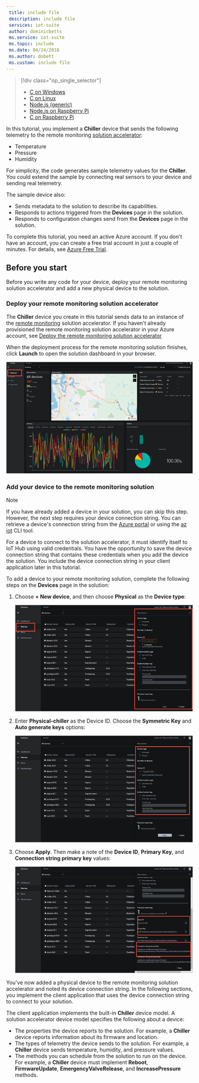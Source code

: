 ```yaml
---
 title: include file
 description: include file
 services: iot-suite
 author: dominicbetts
 ms.service: iot-suite
 ms.topic: include
 ms.date: 04/24/2018
 ms.author: dobett
 ms.custom: include file
---
```


> [!div class="op_single_selector"]
> * [C on Windows](../articles/iot-suite/iot-suite-connecting-devices.md)
> * [C on Linux](../articles/iot-suite/iot-suite-connecting-devices-linux.md)
> * [Node.js (generic)](../articles/iot-suite/iot-suite-connecting-devices-node.md)
> * [Node.js on Raspberry Pi](../articles/iot-suite/iot-suite-connecting-pi-node.md)
> * [C on Raspberry Pi](../articles/iot-suite/iot-suite-connecting-pi-c.md)

In this tutorial, you implement a **Chiller** device that sends the following telemetry to the remote monitoring [solution accelerator](../articles/iot-suite/iot-suite-what-are-solution-accelerators.md):

* Temperature
* Pressure
* Humidity

For simplicity, the code generates sample telemetry values for the **Chiller**. You could extend the sample by connecting real sensors to your device and sending real telemetry.

The sample device also:

* Sends metadata to the solution to describe its capabilities.
* Responds to actions triggered from the **Devices** page in the solution.
* Responds to configuration changes send from the **Devices** page in the solution.

To complete this tutorial, you need an active Azure account. If you don't have an account, you can create a free trial account in just a couple of minutes. For details, see [Azure Free Trial](http://azure.microsoft.com/pricing/free-trial/).

## Before you start

Before you write any code for your device, deploy your remote monitoring solution accelerator and add a new physical device to the solution.

### Deploy your remote monitoring solution accelerator

The **Chiller** device you create in this tutorial sends data to an instance of the [remote monitoring](../articles/iot-suite/iot-suite-remote-monitoring-explore.md) solution accelerator. If you haven't already provisioned the remote monitoring solution accelerator in your Azure account, see [Deploy the remote monitoring solution accelerator](../articles/iot-suite/iot-suite-remote-monitoring-deploy.md)

When the deployment process for the remote monitoring solution finishes, click **Launch** to open the solution dashboard in your browser.

![The solution dashboard](media/iot-suite-selector-connecting/dashboard.png)

### Add your device to the remote monitoring solution

> [!NOTE]
> If you have already added a device in your solution, you can skip this step. However, the next step requires your device connection string. You can retrieve a device's connection string from the [Azure portal](https://portal.azure.com) or using the [az iot](https://docs.microsoft.com/cli/azure/iot?view=azure-cli-latest) CLI tool.

For a device to connect to the solution accelerator, it must identify itself to IoT Hub using valid credentials. You have the opportunity to save the device connection string that contains these credentials when you add the device the solution. You include the device connection string in your client application later in this tutorial.

To add a device to your remote monitoring solution, complete the following steps on the **Devices** page in the solution:

1. Choose **+ New device**, and then choose **Physical** as the **Device type**:

    ![Add a physical device](media/iot-suite-selector-connecting/devicesprovision.png)

1. Enter **Physical-chiller** as the Device ID. Choose the **Symmetric Key** and **Auto generate keys** options:

    ![Choose device options](media/iot-suite-selector-connecting/devicesoptions.png)

1. Choose **Apply**. Then make a note of the **Device ID**, **Primary Key**, and **Connection string primary key** values:

    ![Retrieve credentials](media/iot-suite-selector-connecting/credentials.png)

You've now added a physical device to the remote monitoring solution accelerator and noted its device connection string. In the following sections, you implement the client application that uses the device connection string to connect to your solution.

The client application implements the built-in **Chiller** device model. A solution accelerator device model specifies the following about a device:

* The properties the device reports to the solution. For example, a **Chiller** device reports information about its firmware and location.
* The types of telemetry the device sends to the solution. For example, a **Chiller** device sends temperature, humidity, and pressure values.
* The methods you can schedule from the solution to run on the device. For example, a **Chiller** device must implement **Reboot**, **FirmwareUpdate**, **EmergencyValveRelease**, and **IncreasePressure** methods.